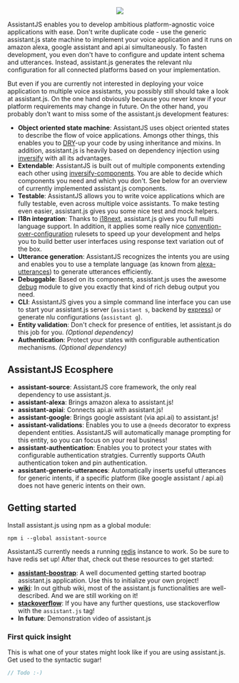 <p align="center"><img src="http://www.antonius-ostermann.de/assets/images/assistantjs.png"></p>
AssistantJS enables you to develop ambitious platform-agnostic voice applications with ease. Don't write duplicate code - use the generic assistant.js
state machine to implement your voice application and it runs on amazon alexa, google assistant and api.ai simultaneously. To fasten development,
you even don't have to configure and update intent schema and utterances. Instead, assistant.js generates the relevant nlu configuration for all connected platforms
based on your implementation.

But even if you are currently not interested in deploying your voice application to multiple voice assistants, you possibly still should take a look at assistant.js.
On the one hand obviously because you never know if your platform requirements may change in future. 
On the other hand, you probably don't want to miss some of the assistant.js development features:
- **Object oriented state machine**: AssistantJS uses object oriented states to describe the flow of voice applications.  Amongs other things, this enables you to [DRY][1]-up your code by using inheritance and mixins. 
In addition, assistant.js is heavily based on dependency injection using [inversify][2] with all its advantages.
- **Extendable**: AssistantJS is built out of multiple components extending each other using [inversify-components][3]. You are able to decide which components you need and which you don't. See below for an overview 
of currently implemented assistant.js components.
- **Testable**: AssistantJS allows you to write voice applications which are fully testable, even across multiple voice assistants. To make testing even easier, assistant.js gives you some nice test and mock helpers.
- **I18n integration**: Thanks to [i18next][5], assistant.js gives you full multi language support. In addition, it applies some really nice [convention-over-configuration][6] rulesets to speed up your development and
helps you to build better user interfaces using response text variation out of the box.
- **Utterance generation**: AssistantJS recognizes the intents you are using and enables you to use a template language (as known from [alexa-utterances][7]) to generate utterances efficiently.
- **Debuggable**: Based on its components, assistant.js uses the awesome [debug][4] module to give you exactly that kind of rich debug output you need.
- **CLI**: AssistantJS gives you a simple command line interface you can use to start your assistant.js server (`assistant s`, backend by [express][8]) or generate nlu configurations (`assistant g`).
- **Entity validation**: Don't check for presence of entities, let assistant.js do this job for you. *(Optional dependency)*
- **Authentication**: Protect your states with configurable authentication mechanisms. *(Optional dependency)*

## AssistantJS Ecosphere
- **assistant-source**: AssistantJS core framework, the only real dependency to use assistant.js.
- **assistant-alexa**: Brings amazon alexa to assistant.js!
- **assistant-apiai**: Connects api.ai with assistant.js!
- **assistant-google**: Brings google assistant (via api.ai) to assistant.js!
- **assistant-validations**: Enables you to use a `@needs` decorator to express dependent entities. AssistantJS will automatically manage prompting for this entity, so you can focus on your real business!
- **assistant-authentication**: Enables you to protect your states with configurable authentication stratgies. Currently supports OAuth authentication token and pin authentication.
- **assistant-generic-utterances**: Automatically inserts useful utterances for generic intents, if a specific platform (like google assistant / api.ai) does not have generic intents on their own.

## Getting started
Install assistant.js using npm as a global module:

`npm i --global assistant-source`

AssistantJS currently needs a running [redis][9] instance to work. So be sure to have redis set up! After that, check out these resources to get started:
- **[assistant-boostrap][10]**: A well documented getting started bootrap assistant.js application. Use this to initialize your own project!
- **[wiki][11]**: In out github wiki, most of the assistant.js functionalities are well-described. And we are still working on it!
- **[stackoverflow][12]**: If you have any further questions, use stackoverflow with the `assistant.js` tag!
- **In future**: Demonstration video of assistant.js

### First quick insight
This is what one of your states might look like if you are using assistant.js. Get used to the syntactic sugar!

```typescript
// Todo :-)
```

[1]: https://en.wikipedia.org/wiki/Don%27t_repeat_yourself
[2]: http://inversify.io/
[3]: https://github.com/webcomputing/inversify-components
[4]: https://www.npmjs.com/package/debug
[5]: https://www.i18next.com/
[6]: https://en.wikipedia.org/wiki/Convention_over_configuration
[7]: https://github.com/alexa-js/alexa-utterances
[8]: http://expressjs.com
[9]: https://redis.io/
[10]: https://github.com/webcomputing/assistant-bootstrap
[11]: https://github.com/webcomputing/AssistantJS/wiki
[12]: https://stackoverflow.com/
